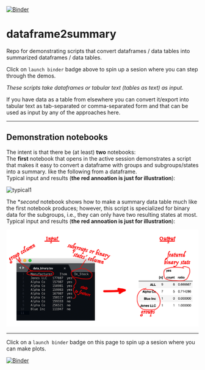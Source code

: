 [![Binder](https://mybinder.org/badge_logo.svg)](https://mybinder.org/v2/gh/fomightez/dataframe2summary/master?filepath=index.ipynb)
# dataframe2summary
Repo for demonstrating scripts that convert dataframes / data tables into summarized dataframes / data tables.

Click on `launch binder` badge above to spin up a sesion where you can step through the demos.

*These scripts take dataframes or tabular text (tables as text) as input.* 

If you have data as a table from elsewhere you can convert it/export into tabular text as tab-separated or comma-separated form and that can be used as input by any of the approaches here.

-----

## Demonstration notebooks

The intent is that there be (at least) **two** notebooks:  
The **first** notebook that opens in the active session demonstrates a script that makes it easy to convert a dataframe with groups and subgroups/states into a summary. like the following from a dataframe.  
Typical input and results (**the red annoation is just for illustration**):

![typical1](imgs/???png)  

The **second* notebook shows how to make a summary data table much like the first notebook produces; however, this script is specialized for binary data for the subgroups, i.e., they can only have two resulting states at most.  
Typical input and results (**the red annoation is just for illustration**):

![datat_table_binary](imgs/text_to_binary_first_example.png)  


-----

Click on a `launch binder` badge on this page to spin up a sesion where you can make plots.

[![Binder](https://mybinder.org/badge_logo.svg)](https://mybinder.org/v2/gh/fomightez/dataframe2summary/master?filepath=index.ipynb)